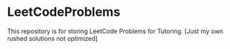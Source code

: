 # LeetCodeProblems
This repository is for storing LeetCode Problems for Tutoring. [Just my own rushed solutions not optimized]
